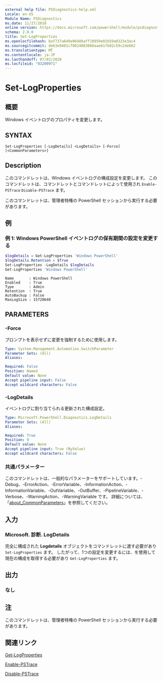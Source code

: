 ```yaml
---
external help file: PSDiagnostics-help.xml
Locale: en-US
Module Name: PSDiagnostics
ms.date: 11/27/2018
online version: https://docs.microsoft.com/powershell/module/psdiagnostics/set-logproperties?view=powershell-7&WT.mc_id=ps-gethelp
schema: 2.0.0
title: Set-LogProperties
ms.openlocfilehash: baf737a649e96488aff10959e02b59a0323e3ac4
ms.sourcegitcommit: de63e9481cf8024883060aae61fb02c59c2de662
ms.translationtype: MT
ms.contentlocale: ja-JP
ms.lasthandoff: 07/03/2020
ms.locfileid: "93209971"
---
```

# Set-LogProperties

## 概要
Windows イベントログのプロパティを変更します。

## SYNTAX

```
Set-LogProperties [-LogDetails] <LogDetails> [-Force] [<CommonParameters>]
```

## Description

このコマンドレットは、Windows イベントログの構成設定を変更します。 このコマンドレットは、コマンドレットとコマンドレットによって使用され `Enable-PSTrace` `Disable-PSTrace` ます。

このコマンドレットは、管理者特権の PowerShell セッションから実行する必要があります。

## 例

### 例 1: Windows PowerShell イベントログの保有期間の設定を変更する

```powershell
$logDetails = Get-LogProperties 'Windows PowerShell'
$logDetails.Retention = $True
Set-LogProperties -LogDetails $logDetails
Get-LogProperties 'Windows PowerShell'
```

```Output
Name       : Windows PowerShell
Enabled    : True
Type       : Admin
Retention  : True
AutoBackup : False
MaxLogSize : 15728640
```

## PARAMETERS

### -Force

プロンプトを表示せずに変更を強制するために使用します。

```yaml
Type: System.Management.Automation.SwitchParameter
Parameter Sets: (All)
Aliases:

Required: False
Position: Named
Default value: None
Accept pipeline input: False
Accept wildcard characters: False
```

### -LogDetails

イベントログに割り当てられる更新された構成設定。

```yaml
Type: Microsoft.PowerShell.Diagnostics.LogDetails
Parameter Sets: (All)
Aliases:

Required: True
Position: 0
Default value: None
Accept pipeline input: True (ByValue)
Accept wildcard characters: False
```

### 共通パラメーター

このコマンドレットは、一般的なパラメーターをサポートしています。-Debug、-ErrorAction、-ErrorVariable、-InformationAction、-InformationVariable、-OutVariable、-OutBuffer、-PipelineVariable、-Verbose、-WarningAction、-WarningVariable です。 詳細については、「[about_CommonParameters](https://go.microsoft.com/fwlink/?LinkID=113216)」を参照してください。

## 入力

### Microsoft. 診断. LogDetails

完全に構成された **Logdetails** オブジェクトをコマンドレットに渡す必要があり `Set-LogProperties` ます。
したがって、1つの設定を変更するには、を使用して現在の構成を取得する必要があり `Get-LogProperties` ます。

## 出力

### なし

## 注

このコマンドレットは、管理者特権の PowerShell セッションから実行する必要があります。

## 関連リンク

[Get-LogProperties](Get-LogProperties.md)

[Enable-PSTrace](Enable-PSTrace.md)

[Disable-PSTrace](Disable-PSTrace.md)
